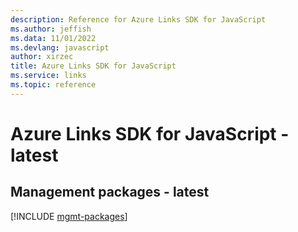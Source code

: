 ```yaml
---
description: Reference for Azure Links SDK for JavaScript
ms.author: jeffish
ms.data: 11/01/2022
ms.devlang: javascript
author: xirzec
title: Azure Links SDK for JavaScript
ms.service: links
ms.topic: reference
---
```

# Azure Links SDK for JavaScript - latest

## Management packages - latest
[!INCLUDE [mgmt-packages](links-mgmt-index.md)]
